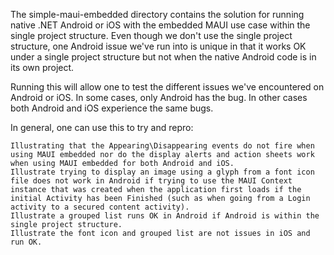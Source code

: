 The simple-maui-embedded directory contains the solution for running native .NET Android or iOS with the embedded MAUI use case within the single project structure. Even though we don't use the single project structure, one Android issue we've run into is unique in that it works OK under a single project structure but not when the native Android code is in its own project.

Running this will allow one to test the different issues we've encountered on Android or iOS. In some cases, only Android has the bug. In other cases both Android and iOS experience the same bugs.

In general, one can use this to try and repro:

    Illustrating that the Appearing\Disappearing events do not fire when using MAUI embedded nor do the display alerts and action sheets work when using MAUI embedded for both Android and iOS.
    Illustrate trying to display an image using a glyph from a font icon file does not work in Android if trying to use the MAUI Context instance that was created when the application first loads if the initial Activity has been Finished (such as when going from a Login activity to a secured content activity).
    Illustrate a grouped list runs OK in Android if Android is within the single project structure.
    Illustrate the font icon and grouped list are not issues in iOS and run OK.
